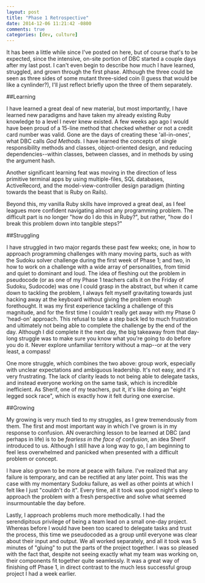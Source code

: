 ```yaml
---
layout: post
title: "Phase 1 Retrospective"
date: 2014-12-06 11:21:42 -0800
comments: true
categories: [dev, culture]
---
```


It has been a little while since I've posted on here, but of course that's to be expected, since the intensive, on-site portion of DBC started a couple days after my last post. I can't even begin to describe how much I have learned, struggled, and grown through the first phase. Although the three could be seen as three sides of some mutant three-sided coin (I guess that would be like a cynlinder?), I'll just reflect briefly upon the three of them separately.


##Learning

I have learned a great deal of new material, but most importantly, I have learned new paradigms and have taken my already existing Ruby knowledge to a level I never knew existed. A few weeks ago ago I would have been proud of a 15-line method that checked whether or not a credit card number was valid. Gone are the days of creating these 'all-in-ones', what DBC calls *God Methods*. I have learned the concepts of single responsibility methods and classes, object-oriented design, and reducing dependencies--within classes, between classes, and in methods by using the argument hash.

Another significant learning feat was moving in the direction of less primitive terminal apps by using multiple-files, SQL databases, ActiveRecord, and the model-view-controller design paradigm (hinting towards the beast that is Ruby on Rails).

Beyond this, my vanilla Ruby skills have improved a great deal, as I feel leagues more confident navigating almost any programming problem. The difficult part is no longer "how do I do this in Ruby?", but rather, "how do I break this problem down into tangible steps?"


##Struggling

I have struggled in two major regards these past few weeks; one, in how to approach programming challenges with many moving parts, such as with the Sudoku solver challenge during the first week of Phase 1; and two, in how to work on a challenge with a wide array of personalities, from timid and quiet to dominant and loud. The idea of fleshing out the problem in pseudocode (or as one of my Phase 1 teachers calls it on the Friday of Sudoku, Sud*o*code) was one I could grasp in the abstract, but when it came down to tackling the problem, I always felt myself gravitating towards just hacking away at the keyboard without giving the problem enough forethought. It was my first experience tackling a challenge of this magnitude, and for the first time I couldn't really get away with my Phase 0 'head-on' approach. This refusal to take a step back led to much frustration and ultimately not being able to complete the challenge by the end of the day. Although I did complete it the next day, the big takeaway from that day-long struggle was to make sure you know what you're going to do before you do it. Never explore unfamiliar territory without a map--or at the very least, a compass!

One more struggle, which combines the two above: group work, especially with unclear expectations and ambiguous leadership. It's not easy, and it's very frustrating. The lack of clarity leads to not being able to delegate tasks, and instead everyone working on the same task, which is incredible inefficient. As Sherif, one of my teachers, put it, it's like doing an "eight legged sock race", which is exactly how it felt during one exercise.


##Growing

My growing is very much tied to my struggles, as I grew tremendously from them. The first and most important way in which I've grown is in my response to confusion. AN overarching lesson to be learned at DBC (and perhaps in life) is to be *fearless in the face of confusion*, an idea Sherif introduced to us. Although I still have a long way to go, I am beginning to feel less overwhelmed and panicked when presented with a difficult problem or concept.

I have also grown to be more at peace with failure. I've realized that any failure is temporary, and can be rectified at any later point. This was the case with my momentary Sudoku failure, as well as other points at which I felt like I just "couldn't do it". Every time, all it took was good night's sleep to approach the problem with a fresh perspective and solve what seemed insurmountable the day before.

Lastly, I approach problems much more methodically. I had the serendipitous privilege of being a team lead on a small one-day project. Whereas before I would have been too scared to delegate tasks and trust the process, this time we pseudocoded as a group until everyone was clear about their input and output. We all worked separately, and all it took was 5 minutes of "gluing" to put the parts of the project together. I was so pleased with the fact that, despite not seeing exactly what my team was working on, their components fit together quite seamlessly. It was a great way of finishing off Phase 1, in direct contrast to the much less successful group project I had a week earlier.
